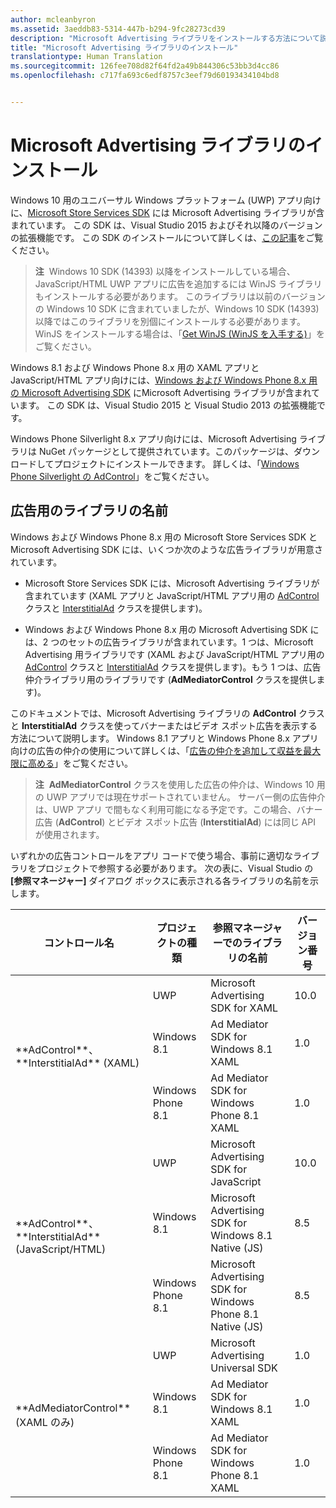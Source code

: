 ```yaml
---
author: mcleanbyron
ms.assetid: 3aeddb83-5314-447b-b294-9fc28273cd39
description: "Microsoft Advertising ライブラリをインストールする方法について説明します。"
title: "Microsoft Advertising ライブラリのインストール"
translationtype: Human Translation
ms.sourcegitcommit: 126fee708d82f64fd2a49b844306c53bb3d4cc86
ms.openlocfilehash: c717fa693c6edf8757c3eef79d60193434104bd8


---
```


# Microsoft Advertising ライブラリのインストール




Windows 10 用のユニバーサル Windows プラットフォーム (UWP) アプリ向けに、[Microsoft Store Services SDK](http://aka.ms/store-em-sdk) には Microsoft Advertising ライブラリが含まれています。 この SDK は、Visual Studio 2015 およびそれ以降のバージョンの拡張機能です。 この SDK のインストールについて詳しくは、[この記事](microsoft-store-services-sdk.md)をご覧ください。

> **注**&nbsp;&nbsp;Windows 10 SDK (14393) 以降をインストールしている場合、JavaScript/HTML UWP アプリに広告を追加するには WinJS ライブラリもインストールする必要があります。 このライブラリは以前のバージョンの Windows 10 SDK に含まれていましたが、Windows 10 SDK (14393) 以降ではこのライブラリを別個にインストールする必要があります。 WinJS をインストールする場合は、「[Get WinJS (WinJS を入手する)](http://try.buildwinjs.com/download/GetWinJS/)」をご覧ください。

Windows 8.1 および Windows Phone 8.x 用の XAML アプリと JavaScript/HTML アプリ向けには、[Windows および Windows Phone 8.x 用の Microsoft Advertising SDK](http://aka.ms/store-8-sdk) にMicrosoft Advertising ライブラリが含まれています。 この SDK は、Visual Studio 2015 と Visual Studio 2013 の拡張機能です。

Windows Phone Silverlight 8.x アプリ向けには、Microsoft Advertising ライブラリは NuGet パッケージとして提供されています。このパッケージは、ダウンロードしてプロジェクトにインストールできます。 詳しくは、「[Windows Phone Silverlight の AdControl](adcontrol-in-windows-phone-silverlight.md)」をご覧ください。

## 広告用のライブラリの名前


Windows および Windows Phone 8.x 用の Microsoft Store Services SDK と Microsoft Advertising SDK には、いくつか次のような広告ライブラリが用意されています。

* Microsoft Store Services SDK には、Microsoft Advertising ライブラリが含まれています (XAML アプリと JavaScript/HTML アプリ用の [AdControl](https://msdn.microsoft.com/library/windows/apps/microsoft.advertising.winrt.ui.adcontrol.aspx) クラスと [InterstitialAd](https://msdn.microsoft.com/library/windows/apps/microsoft.advertising.winrt.ui.interstitialad.aspx) クラスを提供します)。

* Windows および Windows Phone 8.x 用の Microsoft Advertising SDK には、2 つのセットの広告ライブラリが含まれています。1 つは、Microsoft Advertising 用ライブラリです (XAML および JavaScript/HTML アプリ用の [AdControl](https://msdn.microsoft.com/library/windows/apps/microsoft.advertising.winrt.ui.adcontrol.aspx) クラスと [InterstitialAd](https://msdn.microsoft.com/library/windows/apps/microsoft.advertising.winrt.ui.interstitialad.aspx) クラスを提供します)。もう 1 つは、広告仲介ライブラリ用のライブラリです (**AdMediatorControl** クラスを提供します)。

このドキュメントでは、Microsoft Advertising ライブラリの **AdControl** クラスと **InterstitialAd** クラスを使ってバナーまたはビデオ スポット広告を表示する方法について説明します。 Windows 8.1 アプリと Windows Phone 8.x アプリ向けの広告の仲介の使用について詳しくは、「[広告の仲介を追加して収益を最大限に高める](https://msdn.microsoft.com/library/windows/apps/xaml/dn864359.aspx)」をご覧ください。

>**注**&nbsp;&nbsp;**AdMediatorControl** クラスを使用した広告の仲介は、Windows 10 用の UWP アプリでは現在サポートされていません。 サーバー側の広告仲介は、UWP アプリ で間もなく利用可能になる予定です。この場合、バナー広告 (**AdControl**) とビデオ スポット広告 (**InterstitialAd**) には同じ API が使用されます。

いずれかの広告コントロールをアプリ コードで使う場合、事前に適切なライブラリをプロジェクトで参照する必要があります。 次の表に、Visual Studio の **[参照マネージャー]** ダイアログ ボックスに表示される各ライブラリの名前を示します。


<table>
    <thead>
        <tr><th>コントロール名</th><th>プロジェクトの種類</th><th>参照マネージャーでのライブラリの名前</th><th>バージョン番号</th></tr>
    </thead>
    <tbody>
    <tr>
            <td rowspan="3">**AdControl**、**InterstitialAd** (XAML)</td>
            <td>UWP</td>
            <td>Microsoft Advertising SDK for XAML</td>
            <td>10.0</td>
        </tr>
        <tr>
            <td>Windows 8.1</td>
            <td>Ad Mediator SDK for Windows 8.1 XAML</td>
            <td>1.0</td>
        </tr>
        <tr>
            <td>Windows Phone 8.1</td>
            <td>Ad Mediator SDK for Windows Phone 8.1 XAML</td>
            <td>1.0</td>
        </tr>
    <tr>
            <td rowspan="3">**AdControl**、**InterstitialAd** (JavaScript/HTML)</td>
            <td>UWP</td>
            <td>Microsoft Advertising SDK for JavaScript</td>
            <td>10.0</td>
        </tr>
        <tr>
            <td>Windows 8.1</td>
            <td>Microsoft Advertising SDK for Windows 8.1 Native (JS)</td>
            <td>8.5</td>
        </tr>
        <tr>
            <td>Windows Phone 8.1</td>
            <td>Microsoft Advertising SDK for Windows Phone 8.1 Native (JS)</td>
            <td>8.5</td>
        </tr>
    <tr>
            <td rowspan="3">**AdMediatorControl** (XAML のみ)</td>
            <td>UWP</td>
            <td>Microsoft Advertising Universal SDK</td>
            <td>1.0</td>
        </tr>
        <tr>
            <td>Windows 8.1</td>
            <td>Ad Mediator SDK for Windows 8.1 XAML</td>
            <td>1.0</td>
        </tr>
        <tr>
            <td>Windows Phone 8.1</td>
            <td>Ad Mediator SDK for Windows Phone 8.1 XAML</td>
            <td>1.0</td>
        </tr>
    </tbody>
</table>

 

 

 



<!--HONumber=Nov16_HO1-->


